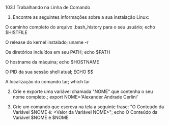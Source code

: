 103.1 Trabalhando na Linha de Comando

1. Encontre as seguintes informações sobre a sua instalação Linux:

O caminho completo do arquivo .bash_history para o seu usuário; echo $HISTFILE

O release do kernel instalado; uname -r

Os diretórios incluídos em seu PATH; echo $PATH

O hostname da máquina; echo $HOSTNAME

O PID da sua sessão shell atual; ECHO $$

A localização do comando tar; which tar

2. Crie e exporte uma variável chamada "NOME" que contenha o seu nome completo.; export NOME='Alexander Andrade Cerlini'

3. Crie um comando que escreva na tela a seguinte frase: "O Conteúdo da Variável $NOME é: <Valor da Variável NOME>"; echo O Conteúdo da Variável \$NOME é $NOME
